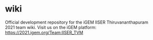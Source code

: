 # wiki
Official development repository for the iGEM IISER Thiruvananthapuram 2021 team wiki.
Visit us on the iGEM platform: https://2021.igem.org/Team:IISER_TVM

